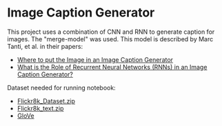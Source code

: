 # Image Caption Generator
This project uses a combination of CNN and RNN to generate caption for images.
The "merge-model" was used. This model is described by Marc Tanti, et al. in their papers:
* [Where to put the Image in an Image Caption Generator](https://arxiv.org/abs/1703.09137)
* [What is the Role of Recurrent Neural Networks (RNNs) in an Image Caption Generator?](https://arxiv.org/abs/1708.02043)

Dataset needed for running notebook:
* [Flickr8k_Dataset.zip](https://github.com/jbrownlee/Datasets/releases/download/Flickr8k/Flickr8k_Dataset.zip)
* [Flickr8k_text.zip](https://github.com/jbrownlee/Datasets/releases/download/Flickr8k/Flickr8k_text.zip)
* [GloVe](https://nlp.stanford.edu/projects/glove/)
